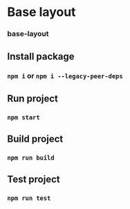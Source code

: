 # Base layout

### base-layout

## Install package

### `npm i` or `npm i --legacy-peer-deps`

## Run project

### `npm start`

## Build project

### `npm run build`

## Test project

### `npm run test`
